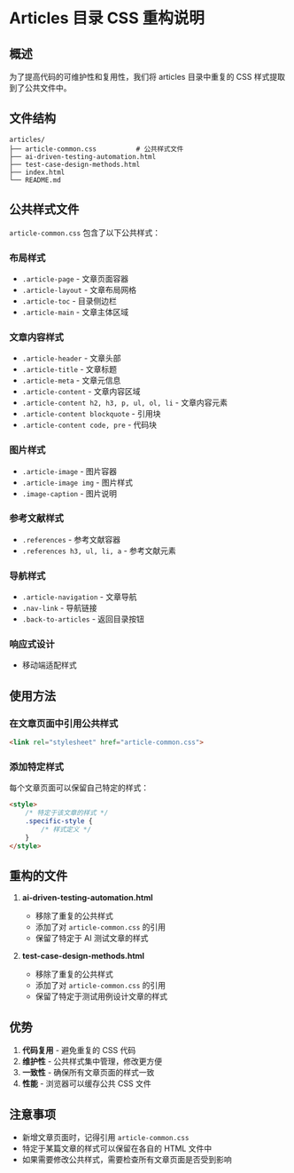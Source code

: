 # Articles 目录 CSS 重构说明

## 概述

为了提高代码的可维护性和复用性，我们将 articles 目录中重复的 CSS 样式提取到了公共文件中。

## 文件结构

```
articles/
├── article-common.css          # 公共样式文件
├── ai-driven-testing-automation.html
├── test-case-design-methods.html
├── index.html
└── README.md
```

## 公共样式文件

`article-common.css` 包含了以下公共样式：

### 布局样式
- `.article-page` - 文章页面容器
- `.article-layout` - 文章布局网格
- `.article-toc` - 目录侧边栏
- `.article-main` - 文章主体区域

### 文章内容样式
- `.article-header` - 文章头部
- `.article-title` - 文章标题
- `.article-meta` - 文章元信息
- `.article-content` - 文章内容区域
- `.article-content h2, h3, p, ul, ol, li` - 文章内容元素
- `.article-content blockquote` - 引用块
- `.article-content code, pre` - 代码块

### 图片样式
- `.article-image` - 图片容器
- `.article-image img` - 图片样式
- `.image-caption` - 图片说明

### 参考文献样式
- `.references` - 参考文献容器
- `.references h3, ul, li, a` - 参考文献元素

### 导航样式
- `.article-navigation` - 文章导航
- `.nav-link` - 导航链接
- `.back-to-articles` - 返回目录按钮

### 响应式设计
- 移动端适配样式

## 使用方法

### 在文章页面中引用公共样式

```html
<link rel="stylesheet" href="article-common.css">
```

### 添加特定样式

每个文章页面可以保留自己特定的样式：

```html
<style>
    /* 特定于该文章的样式 */
    .specific-style {
        /* 样式定义 */
    }
</style>
```

## 重构的文件

1. **ai-driven-testing-automation.html**
   - 移除了重复的公共样式
   - 添加了对 `article-common.css` 的引用
   - 保留了特定于 AI 测试文章的样式

2. **test-case-design-methods.html**
   - 移除了重复的公共样式
   - 添加了对 `article-common.css` 的引用
   - 保留了特定于测试用例设计文章的样式

## 优势

1. **代码复用** - 避免重复的 CSS 代码
2. **维护性** - 公共样式集中管理，修改更方便
3. **一致性** - 确保所有文章页面的样式一致
4. **性能** - 浏览器可以缓存公共 CSS 文件

## 注意事项

- 新增文章页面时，记得引用 `article-common.css`
- 特定于某篇文章的样式可以保留在各自的 HTML 文件中
- 如果需要修改公共样式，需要检查所有文章页面是否受到影响
